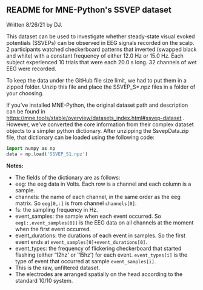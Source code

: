## README for MNE-Python's SSVEP dataset

Written 8/26/21 by DJ.

This dataset can be used to investigate whether steady-state visual evoked potentials (SSVEPs) can be observed in EEG signals recorded on the scalp. 2 participants watched checkerboard patterns that inverted (swapped black and white) with a constant frequency of either 12.0 Hz or 15.0 Hz. Each subject experienced 10 trials that were each 20.0 s long. 32 channels of wet EEG were recorded.

To keep the data under the GitHub file size limit, we had to put them in a zipped folder. Unzip this file and place the SSVEP_S*.npz files in a folder of your choosing.

If you've installed MNE-Python, the original dataset path and description can be found in https://mne.tools/stable/overview/datasets_index.html#ssvep-dataset . However, we've converted the core information from their complex dataset objects to a simpler python dictionary. After unzipping the SsvepData.zip file, that dictionary can be loaded using the following code:

```python
import numpy as np
data = np.load('SSVEP_S1.npz')
```

**Notes:**
- The fields of the dictionary are as follows:
 - eeg: the eeg data in Volts. Each row is a channel and each column is a sample.
 - channels: the name of each channel, in the same order as the eeg matrix. So ```eeg[0,:]``` is from channel ```channels[0]```.
 - fs: the sampling frequency in Hz.
 - event_samples: the sample when each event occurred. So ```eeg[:,event_samples[0]]``` is the EEG data on all channels at the moment when the first event occurred.
 - event_durations: the durations of each event in samples. So the first event ends at ```event_samples[0]+event_durations[0]```.
 - event_types: the frequency of flickering checkerboard that started flashing (either '12hz' or '15hz') for each event. ```event_types[i]``` is the type of event that occurred at sample ```event_samples[i]```.
- This is the raw, unfiltered dataset.
- The electrodes are arranged spatially on the head according to the standard 10/10 system.
